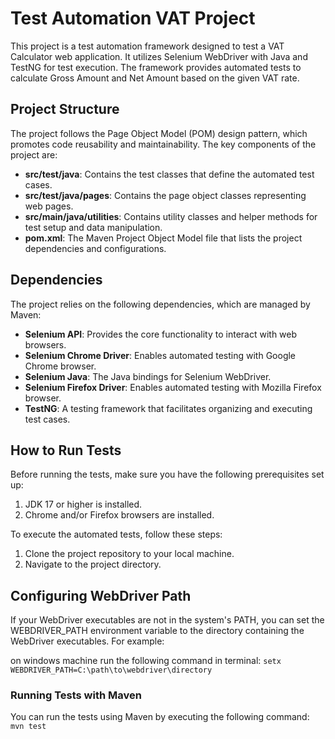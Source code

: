 # Test Automation VAT Project

This project is a test automation framework designed to test a VAT Calculator web application. It utilizes Selenium WebDriver with Java and TestNG for test execution. The framework provides automated tests to calculate Gross Amount and Net Amount based on the given VAT rate.

## Project Structure

The project follows the Page Object Model (POM) design pattern, which promotes code reusability and maintainability. The key components of the project are:

- **src/test/java**: Contains the test classes that define the automated test cases.
- **src/test/java/pages**: Contains the page object classes representing web pages.
- **src/main/java/utilities**: Contains utility classes and helper methods for test setup and data manipulation.
- **pom.xml**: The Maven Project Object Model file that lists the project dependencies and configurations.

## Dependencies

The project relies on the following dependencies, which are managed by Maven:

- **Selenium API**: Provides the core functionality to interact with web browsers.
- **Selenium Chrome Driver**: Enables automated testing with Google Chrome browser.
- **Selenium Java**: The Java bindings for Selenium WebDriver.
- **Selenium Firefox Driver**: Enables automated testing with Mozilla Firefox browser.
- **TestNG**: A testing framework that facilitates organizing and executing test cases.

## How to Run Tests

Before running the tests, make sure you have the following prerequisites set up:

1. JDK 17 or higher is installed.
2. Chrome and/or Firefox browsers are installed.

To execute the automated tests, follow these steps:

1. Clone the project repository to your local machine.
2. Navigate to the project directory.

## Configuring WebDriver Path
   If your WebDriver executables are not in the system's PATH, you can set the WEBDRIVER_PATH environment variable to the directory containing the WebDriver executables. For example:

on windows machine run the following command in terminal:
`setx WEBDRIVER_PATH=C:\path\to\webdriver\directory`
### Running Tests with Maven

You can run the tests using Maven by executing the following command:
`mvn test`
